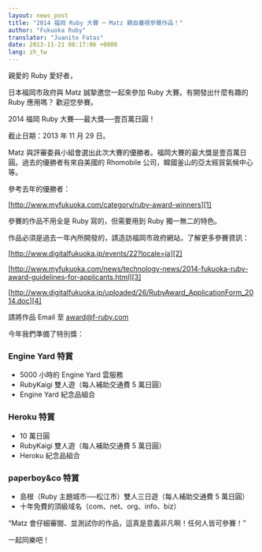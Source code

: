 ```yaml
---
layout: news_post
title: "2014 福岡 Ruby 大賽 ─ Matz 親自審視參賽作品！"
author: "Fukuoka Ruby"
translator: "Juanito Fatas"
date: 2013-11-21 08:17:06 +0000
lang: zh_tw
---
```


親愛的 Ruby 愛好者，

日本福岡市政府與 Matz 誠摯邀您一起來參加 Ruby 大賽。有開發出什麼有趣的 Ruby 應用嗎？
歡迎您參賽。

2014 福岡 Ruby 大賽──最大獎──壹百萬日圓！

截止日期：2013 年 11 月 29 日。

Matz 與評審委員小組會選出此次大賽的優勝者。福岡大賽的最大獎是壹百萬日圓。過去的優勝者有來自美國的
Rhomobile 公司，韓國釜山的亞太經貿氣候中心等。

參考去年的優勝者：

[http://www.myfukuoka.com/category/ruby-award-winners][1]

參賽的作品不用全是 Ruby 寫的，但需要用到 Ruby 獨一無二的特色。

作品必須是過去一年內所開發的，請造訪福岡市政府網站，了解更多參賽資訊：

[http://www.digitalfukuoka.jp/events/22?locale=ja][2]

[http://www.myfukuoka.com/news/technology-news/2014-fukuoka-ruby-award-guidelines-for-applicants.html][3]

[http://www.digitalfukuoka.jp/uploaded/26/RubyAward_ApplicationForm_2014.doc][4]

請將作品 Email 至 [award@f-ruby.com][5]

今年我們準備了特別獎：

### Engine Yard 特賞

* 5000 小時的 Engine Yard 雲服務
* RubyKaigi 雙人遊（每人補助交通費 5 萬日圓）
* Engine Yard 紀念品組合

### Heroku 特賞

* 10 萬日圓
* RubyKaigi 雙人遊（每人補助交通費 5 萬日圓）
* Heroku 紀念品組合

### paperboy&co 特賞

* 島根（Ruby 主題城市──松江市）雙人三日遊（每人補助交通費 5 萬日圓）
* 十年免費的頂級域名（com、net、org、info、biz）

“Matz 會仔細審閱、並測試你的作品，這真是意義非凡啊！任何人皆可參賽！”

一起同樂吧！

[1]: http://www.myfukuoka.com/category/ruby-award-winners
[2]: http://www.digitalfukuoka.jp/events/22?locale=ja
[3]: http://www.myfukuoka.com/news/technology-news/2014-fukuoka-ruby-award-guidelines-for-applicants.html
[4]: http://www.digitalfukuoka.jp/uploaded/26/RubyAward_ApplicationForm_2014.doc
[5]: mailto:award@f-ruby.com
